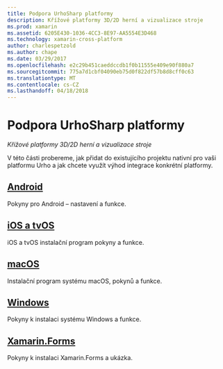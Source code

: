 ```yaml
---
title: Podpora UrhoSharp platformy
description: Křížové platformy 3D/2D herní a vizualizace stroje
ms.prod: xamarin
ms.assetid: 6205E430-1036-4CC3-8E97-AA5554E3D468
ms.technology: xamarin-cross-platform
author: charlespetzold
ms.author: chape
ms.date: 03/29/2017
ms.openlocfilehash: e2c29b451caeddccdb1f0b11555e409e90f880a7
ms.sourcegitcommit: 775a7d1cbf04090eb75d0f822df57b8d8cff0c63
ms.translationtype: MT
ms.contentlocale: cs-CZ
ms.lasthandoff: 04/18/2018
---
```

# <a name="urhosharp-platform-support"></a>Podpora UrhoSharp platformy

_Křížové platformy 3D/2D herní a vizualizace stroje_

V této části probereme, jak přidat do existujícího projektu nativní pro vaši platformu Urho a jak chcete využít výhod integrace konkrétní platformy.

## <a name="androidgraphics-gamesurhosharpplatformandroidmd"></a>[Android](~/graphics-games/urhosharp/platform/android.md)

Pokyny pro Android – nastavení a funkce.

## <a name="ios-and-tvosgraphics-gamesurhosharpplatformiosmd"></a>[iOS a tvOS](~/graphics-games/urhosharp/platform/ios.md)

iOS a tvOS instalační program pokyny a funkce.

## <a name="macosgraphics-gamesurhosharpplatformmacmd"></a>[macOS](~/graphics-games/urhosharp/platform/mac.md)

Instalační program systému macOS, pokynů a funkce.

## <a name="windowsgraphics-gamesurhosharpplatformwindowsmd"></a>[Windows](~/graphics-games/urhosharp/platform/windows.md)

Pokyny k instalaci systému Windows a funkce.

## <a name="xamarinformsgraphics-gamesurhosharpplatformxamarin-formsmd"></a>[Xamarin.Forms](~/graphics-games/urhosharp/platform/xamarin-forms.md)

Pokyny k instalaci Xamarin.Forms a ukázka.

